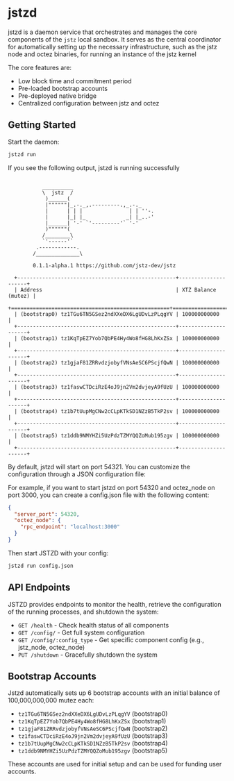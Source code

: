 # jstzd

jstzd is a daemon service that orchestrates and manages the core components of the `jstz` local sandbox. It serves as the central coordinator for automatically setting up the necessary infrastructure, such as the jstz node and octez binaries, for running an instance of the jstz kernel

The core features are:

- Low block time and commitment period
- Pre-loaded bootstrap accounts
- Pre-deployed native bridge
- Centralized configuration between jstz and octez

## Getting Started

Start the daemon:

```bash
jstzd run
```

If you see the following output, jstzd is running successfully

```

           __________
           \  jstz  /
            )______(
            |""""""|_.-._,.---------.,_.-._
            |      | | |               | | ''-.
            |      |_| |_             _| |_..-'
            |______| '-' `'---------'` '-'
            )""""""(
           /________\
           `'------'`
         .------------.
        /______________\

        0.1.1-alpha.1 https://github.com/jstz-dev/jstz

  +---------------------------------------------------+---------------------+
  | Address                                           | XTZ Balance (mutez) |
  +===================================================+=====================+
  | (bootstrap0) tz1TGu6TN5GSez2ndXXeDX6LgUDvLzPLqgYV | 100000000000        |
  +---------------------------------------------------+---------------------+
  | (bootstrap1) tz1KqTpEZ7Yob7QbPE4Hy4Wo8fHG8LhKxZSx | 100000000000        |
  +---------------------------------------------------+---------------------+
  | (bootstrap2) tz1gjaF81ZRRvdzjobyfVNsAeSC6PScjfQwN | 100000000000        |
  +---------------------------------------------------+---------------------+
  | (bootstrap3) tz1faswCTDciRzE4oJ9jn2Vm2dvjeyA9fUzU | 100000000000        |
  +---------------------------------------------------+---------------------+
  | (bootstrap4) tz1b7tUupMgCNw2cCLpKTkSD1NZzB5TkP2sv | 100000000000        |
  +---------------------------------------------------+---------------------+
  | (bootstrap5) tz1ddb9NMYHZi5UzPdzTZMYQQZoMub195zgv | 100000000000        |
  +---------------------------------------------------+---------------------+
```

By default, jstzd will start on port 54321. You can customize the configuration through a JSON configuration file:

For example, if you want to start jstzd on port 54320 and octez_node on port 3000, you can create a config.json file with the following content:

```json
{
  "server_port": 54320,
  "octez_node": {
    "rpc_endpoint": "localhost:3000"
  }
}
```

Then start JSTZD with your config:

```bash
jstzd run config.json
```

## API Endpoints

JSTZD provides endpoints to monitor the health, retrieve the configuration of the running processes, and shutdown the system:

- `GET /health` - Check health status of all components
- `GET /config/` - Get full system configuration
- `GET /config/:config_type` - Get specific component config (e.g., jstz_node, octez_node)
- `PUT /shutdown` - Gracefully shutdown the system

## Bootstrap Accounts

Jstzd automatically sets up 6 bootstrap accounts with an initial balance of 100,000,000,000 mutez each:

- `tz1TGu6TN5GSez2ndXXeDX6LgUDvLzPLqgYV` (bootstrap0)
- `tz1KqTpEZ7Yob7QbPE4Hy4Wo8fHG8LhKxZSx` (bootstrap1)
- `tz1gjaF81ZRRvdzjobyfVNsAeSC6PScjfQwN` (bootstrap2)
- `tz1faswCTDciRzE4oJ9jn2Vm2dvjeyA9fUzU` (bootstrap3)
- `tz1b7tUupMgCNw2cCLpKTkSD1NZzB5TkP2sv` (bootstrap4)
- `tz1ddb9NMYHZi5UzPdzTZMYQQZoMub195zgv` (bootstrap5)

These accounts are used for initial setup and can be used for funding user accounts.
